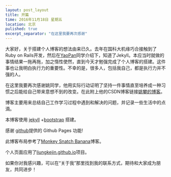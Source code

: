 ```yaml
---
layout: post_layout
title: 开篇
time: 2016年11月18日 星期五
location: 北京
pulished: true
excerpt_separator: "在这里我要再次感谢"
---
```


大家好，关于搭建个人博客的想法由来已久。去年在国科大机缘巧合接触到了Ruby on Rails开发，然后在<a href="https://github.com/cseryp" target = "_blank">YaoPan</a>同学介绍下，知道了Jekyll。本应当时就做的事情结果一拖再拖，加之惰性使然，直到今天才勉强完成了个人博客的搭建。这件事也让我明白执行力的重要性。不幸的是，很多人，包括我自己，都是执行力并不强的人。

在这里我要再次感谢姚同学，他用实际行动证明了坚持一件事情直至培养成一种习惯之后能给自己带来意想不到的改变。在此附上他的CSDN博客链接<a href = "http://blog.csdn.net/napoay" target = "_blank">姚攀的博客</a>。

博客主要用来总结自己工作学习过程中遇到和解决的问题，并记录一些生活中的点滴。

本博客使用 <a href="http://jekyll.bootcss.com/" target="_blank">jekyll</a> +<a href="http://v3.bootcss.com" target="_blank">bootstrap</a> 搭建。

感谢 <a href="https://github.com" target="_blank">github</a>提供的 Github Pages 功能!

此博客布局参考了<a href="http://www.monkeysnatchbanana.com/" target="_blank">Monkey Snatch Banana</a>博客。

个人页面应用了<a href="https://github.com/liungkejin/liungkejin.github.io" target="_blank">liungkejin.github.io</a>项目。

如果你对我感兴趣，可以在“关于我”那里找到我的联系方式，期待和大家成为朋友，共同进步！
